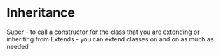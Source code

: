 # Inheritance

Super - to call a constructor for the class that you are extending or inheriting from
Extends - you can extend classes on and on as much as needed 
